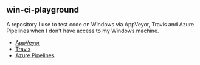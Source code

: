 ## win-ci-playground

A repository I use to test code on Windows via AppVeyor, Travis and Azure Pipelines when I don't have access to my Windows machine.

- [AppVeyor](https://ci.appveyor.com/project/MarkTiedemann/win-ci-playground/history)
- [Travis](https://travis-ci.org/MarkTiedemann/win-ci-playground/builds)
- [Azure Pipelines](https://dev.azure.com/mark-tiedemann/win-ci-playground/_build)
